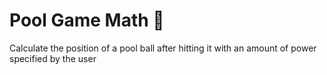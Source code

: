 # Pool Game Math 🎱

Calculate the position of a pool ball after hitting it with an amount of power specified by the user

